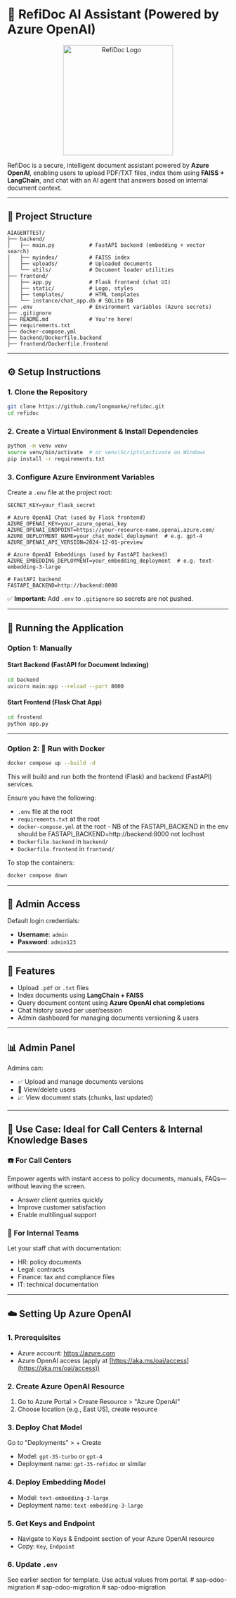 
# 🧠 RefiDoc AI Assistant (Powered by Azure OpenAI)

<p align="center">
  <img src="frontend/static/refidoc-logo.png" alt="RefiDoc Logo" width="250">
</p>

RefiDoc is a secure, intelligent document assistant powered by **Azure OpenAI**, enabling users to upload PDF/TXT files, index them using **FAISS + LangChain**, and chat with an AI agent that answers based on internal document context.

---

## 📁 Project Structure

```
AIAGENTTEST/
├── backend/
│   ├── main.py           # FastAPI backend (embedding + vector search)
│   ├── myindex/          # FAISS index
│   ├── uploads/          # Uploaded documents
│   └── utils/            # Document loader utilities
├── frontend/
│   ├── app.py            # Flask frontend (chat UI)
│   ├── static/           # Logo, styles
│   ├── templates/        # HTML templates
│   └── instance/chat_app.db # SQLite DB
├── .env                  # Environment variables (Azure secrets)
├── .gitignore
├── README.md             # You're here!
├── requirements.txt
├── docker-compose.yml
├── backend/Dockerfile.backend
├── frontend/Dockerfile.frontend
```

---

## ⚙️ Setup Instructions

### 1. Clone the Repository

```bash
git clone https://github.com/longmanke/refidoc.git
cd refidoc
```

### 2. Create a Virtual Environment & Install Dependencies

```bash
python -m venv venv
source venv/bin/activate  # or venv\Scripts\activate on Windows
pip install -r requirements.txt
```

### 3. Configure Azure Environment Variables

Create a `.env` file at the project root:

```
SECRET_KEY=your_flask_secret

# Azure OpenAI Chat (used by Flask frontend)
AZURE_OPENAI_KEY=your_azure_openai_key
AZURE_OPENAI_ENDPOINT=https://your-resource-name.openai.azure.com/
AZURE_DEPLOYMENT_NAME=your_chat_model_deployment  # e.g. gpt-4
AZURE_OPENAI_API_VERSION=2024-12-01-preview

# Azure OpenAI Embeddings (used by FastAPI backend)
AZURE_EMBEDDING_DEPLOYMENT=your_embedding_deployment  # e.g. text-embedding-3-large

# FastAPI backend
FASTAPI_BACKEND=http://backend:8000
```

✅ **Important:** Add `.env` to `.gitignore` so secrets are not pushed.

---

## 🚀 Running the Application

### Option 1: Manually

#### Start Backend (FastAPI for Document Indexing)

```bash
cd backend
uvicorn main:app --reload --port 8000
```

#### Start Frontend (Flask Chat App)

```bash
cd frontend
python app.py
```

---

### Option 2: 🐳 Run with Docker

```bash
docker compose up --build -d
```

This will build and run both the frontend (Flask) and backend (FastAPI) services.

Ensure you have the following:

- `.env` file at the root
- `requirements.txt` at the root
- `docker-compose.yml` at the root - NB of the FASTAPI_BACKEND in the env should be FASTAPI_BACKEND=http://backend:8000 not loclhost
- `Dockerfile.backend` in `backend/`
- `Dockerfile.frontend` in `frontend/`

To stop the containers:

```bash
docker compose down
```

---

## 🔐 Admin Access

Default login credentials:

- **Username**: `admin`
- **Password**: `admin123`

---

## 💬 Features

- Upload `.pdf` or `.txt` files
- Index documents using **LangChain + FAISS**
- Query document content using **Azure OpenAI chat completions**
- Chat history saved per user/session
- Admin dashboard for managing documents versioning & users

---

## 📊 Admin Panel

Admins can:

- ✅ Upload and manage documents versions
- 👥 View/delete users
- 📈 View document stats (chunks, last updated)

---

## 🎯 Use Case: Ideal for Call Centers & Internal Knowledge Bases

### ☎️ For Call Centers

Empower agents with instant access to policy documents, manuals, FAQs—without leaving the screen.

- Answer client queries quickly
- Improve customer satisfaction
- Enable multilingual support

### 🏢 For Internal Teams

Let your staff chat with documentation:

- HR: policy documents  
- Legal: contracts  
- Finance: tax and compliance files  
- IT: technical documentation

---

## ☁️ Setting Up Azure OpenAI

### 1. Prerequisites

- Azure account: https://azure.com
- Azure OpenAI access (apply at [https://aka.ms/oai/access](https://aka.ms/oai/access))

### 2. Create Azure OpenAI Resource

1. Go to Azure Portal > Create Resource > "Azure OpenAI"
2. Choose location (e.g., East US), create resource

### 3. Deploy Chat Model

Go to "Deployments" > + Create

- Model: `gpt-35-turbo` or `gpt-4`
- Deployment name: `gpt-35-refidoc` or similar

### 4. Deploy Embedding Model

- Model: `text-embedding-3-large`
- Deployment name: `text-embedding-3-large`

### 5. Get Keys and Endpoint

- Navigate to Keys & Endpoint section of your Azure OpenAI resource
- Copy: `Key`, `Endpoint`

### 6. Update `.env`

See earlier section for template. Use actual values from portal.
#   s a p - o d o o - m i g r a t i o n  
 #   s a p - o d o o - m i g r a t i o n  
 #   s a p - o d o o - m i g r a t i o n  
 